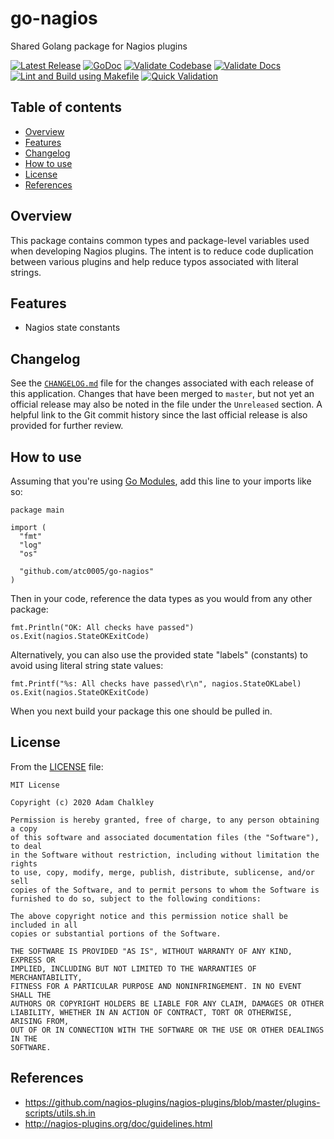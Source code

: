 <!-- omit in toc -->
# go-nagios

Shared Golang package for Nagios plugins

[![Latest Release](https://img.shields.io/github/release/atc0005/go-nagios.svg?style=flat-square)](https://github.com/atc0005/go-nagios/releases/latest)
[![GoDoc](https://godoc.org/github.com/atc0005/go-nagios?status.svg)](https://godoc.org/github.com/atc0005/go-nagios)
[![Validate Codebase](https://github.com/atc0005/go-nagios/workflows/Validate%20Codebase/badge.svg)](https://github.com/atc0005/go-nagios/actions?query=workflow%3A%22Validate+Codebase%22)
[![Validate Docs](https://github.com/atc0005/go-nagios/workflows/Validate%20Docs/badge.svg)](https://github.com/atc0005/go-nagios/actions?query=workflow%3A%22Validate+Docs%22)
[![Lint and Build using Makefile](https://github.com/atc0005/go-nagios/workflows/Lint%20and%20Build%20using%20Makefile/badge.svg)](https://github.com/atc0005/go-nagios/actions?query=workflow%3A%22Lint+and+Build+using+Makefile%22)
[![Quick Validation](https://github.com/atc0005/go-nagios/workflows/Quick%20Validation/badge.svg)](https://github.com/atc0005/go-nagios/actions?query=workflow%3A%22Quick+Validation%22)

<!-- omit in toc -->
## Table of contents

- [Overview](#overview)
- [Features](#features)
- [Changelog](#changelog)
- [How to use](#how-to-use)
- [License](#license)
- [References](#references)

## Overview

This package contains common types and package-level variables used when
developing Nagios plugins. The intent is to reduce code duplication between
various plugins and help reduce typos associated with literal strings.

## Features

- Nagios state constants

## Changelog

See the [`CHANGELOG.md`](CHANGELOG.md) file for the changes associated with
each release of this application. Changes that have been merged to `master`,
but not yet an official release may also be noted in the file under the
`Unreleased` section. A helpful link to the Git commit history since the last
official release is also provided for further review.

## How to use

Assuming that you're using [Go
Modules](https://blog.golang.org/using-go-modules), add this line to your
imports like so:

```golang
package main

import (
  "fmt"
  "log"
  "os"

  "github.com/atc0005/go-nagios"
)
  ```

Then in your code, reference the data types as you would from any other
package:

```golang
fmt.Println("OK: All checks have passed")
os.Exit(nagios.StateOKExitCode)
```

Alternatively, you can also use the provided state "labels" (constants) to
avoid using literal string state values:

```golang
fmt.Printf("%s: All checks have passed\r\n", nagios.StateOKLabel)
os.Exit(nagios.StateOKExitCode)
```

When you next build your package this one should be pulled in.

## License

From the [LICENSE](LICENSE) file:

```license
MIT License

Copyright (c) 2020 Adam Chalkley

Permission is hereby granted, free of charge, to any person obtaining a copy
of this software and associated documentation files (the "Software"), to deal
in the Software without restriction, including without limitation the rights
to use, copy, modify, merge, publish, distribute, sublicense, and/or sell
copies of the Software, and to permit persons to whom the Software is
furnished to do so, subject to the following conditions:

The above copyright notice and this permission notice shall be included in all
copies or substantial portions of the Software.

THE SOFTWARE IS PROVIDED "AS IS", WITHOUT WARRANTY OF ANY KIND, EXPRESS OR
IMPLIED, INCLUDING BUT NOT LIMITED TO THE WARRANTIES OF MERCHANTABILITY,
FITNESS FOR A PARTICULAR PURPOSE AND NONINFRINGEMENT. IN NO EVENT SHALL THE
AUTHORS OR COPYRIGHT HOLDERS BE LIABLE FOR ANY CLAIM, DAMAGES OR OTHER
LIABILITY, WHETHER IN AN ACTION OF CONTRACT, TORT OR OTHERWISE, ARISING FROM,
OUT OF OR IN CONNECTION WITH THE SOFTWARE OR THE USE OR OTHER DEALINGS IN THE
SOFTWARE.
```

## References

- <https://github.com/nagios-plugins/nagios-plugins/blob/master/plugins-scripts/utils.sh.in>
- <http://nagios-plugins.org/doc/guidelines.html>
